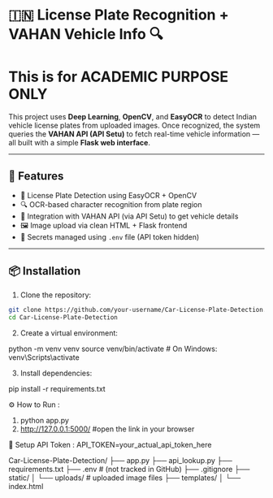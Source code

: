 # 🇮🇳 License Plate Recognition + VAHAN Vehicle Info 🔍
# This is for ACADEMIC PURPOSE ONLY 
This project uses **Deep Learning**, **OpenCV**, and **EasyOCR** to detect Indian vehicle license plates from uploaded images. Once recognized, the system queries the **VAHAN API (API Setu)** to fetch real-time vehicle information — all built with a simple **Flask web interface**.

---

## 🚀 Features

- 🎯 License Plate Detection using EasyOCR + OpenCV
- 🔍 OCR-based character recognition from plate region
- 📡 Integration with VAHAN API (via API Setu) to get vehicle details
- 🖼️ Image upload via clean HTML + Flask frontend
- 🔐 Secrets managed using `.env` file (API token hidden)

---

## 📦 Installation

1. Clone the repository:

```bash
git clone https://github.com/your-username/Car-License-Plate-Detection.git
cd Car-License-Plate-Detection
```
2. Create a virtual environment:

python -m venv venv
source venv/bin/activate  # On Windows: venv\Scripts\activate

3. Install dependencies:

pip install -r requirements.txt

⚙️ How to Run :

1. python app.py
2. http://127.0.0.1:5000/ #open the link in your browser

🔑 Setup API Token :
API_TOKEN=your_actual_api_token_here

Car-License-Plate-Detection/
├── app.py
├── api_lookup.py
├── requirements.txt
├── .env               # (not tracked in GitHub)
├── .gitignore
├── static/
│   └── uploads/       # uploaded image files
├── templates/
│   └── index.html  
